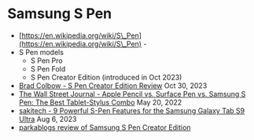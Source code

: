 # Samsung S Pen

* [https://en.wikipedia.org/wiki/S\_Pen](https://en.wikipedia.org/wiki/S\_Pen) -&#x20;
* S Pen models
  * S Pen Pro
  * S Pen Fold
  * S Pen Creator Edition (introduced in Oct 2023)
* [Brad Colbow - S Pen Creator Edition Review](https://www.youtube.com/watch?v=dtj1zEbwfmg) Oct 30, 2023
* [The Wall Street Journal - Apple Pencil vs. Surface Pen vs. Samsung S Pen: The Best Tablet-Stylus Combo](https://www.youtube.com/watch?v=NCU-L\_UHd0s) May 20, 2022
* [sakitech - 9 Powerful S-Pen Features for the Samsung Galaxy Tab S9 Ultra](https://www.youtube.com/watch?v=stJdg-gRKX8)  Aug 6, 2023
* [parkablogs review of Samsung S Pen Creator Edition](https://www.parkablogs.com/content/artist-review-samsung-s-pen-creator-edition)&#x20;
